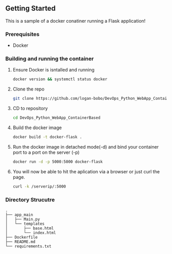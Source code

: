 <!-- GETTING STARTED -->
## Getting Started
This is a sample of a docker conatiner running a Flask application! 

### Prerequisites
* Docker


### Building and running the container
1. Ensure Docker is isntalled and running 
    ```sh
    docker version && systemctl status docker
    ```
2. Clone the repo
   ```sh
   git clone https://github.com/logan-bobo/DevOps_Python_WebApp_ContainerBased.git
   ```
3. CD to repository
   ```sh 
   cd DevOps_Python_WebApp_ContainerBased
   ```
4. Build the docker image
   ```sh
   docker build -t docker-flask .
   ```
5. Run the docker image in detached mode(-d) and bind your container port to a port on the server (-p)
   ```sh 
   docker run -d -p 5000:5000 docker-flask
   ```
    
6. You will now be able to hit the aplication via a browser or just curl the page. 
   ```sh 
   curl -k /serverip/:5000
   ```
  
 ### Directory Strucutre
 ```
 .
├── app_main
│   ├── Main.py
│   └── templates
│       ├── base.html
│       └── index.html
├── Dockerfile
├── README.md
└── requirements.txt
```
